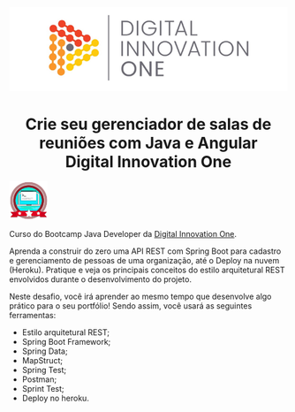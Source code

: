<p align="center">
  <img src="./img/dio.png" alt="DIO" title="Digital Innovation One">
</p>


<h1 align="center">Crie seu gerenciador de salas de reuniões com Java e Angular<br>Digital Innovation One</h1>

<img src="./img/badge.png" title="Badge" width="70" height="70">

Curso do Bootcamp Java Developer da [Digital Innovation One](https://digitalinnovation.one/).

Aprenda a construir do zero uma API REST com Spring Boot para cadastro e gerenciamento de pessoas de uma organização, até o Deploy na nuvem (Heroku). Pratique e veja os principais conceitos do estilo arquitetural REST envolvidos durante o desenvolvimento do projeto.

Neste desafio, você irá aprender ao mesmo tempo que desenvolve algo prático para o seu portfólio! Sendo assim, você usará as seguintes ferramentas:

* Estilo arquitetural REST;
* Spring Boot Framework;
* Spring Data;
* MapStruct;
* Spring Test;
* Postman;
* Sprint Test;
* Deploy no heroku.
